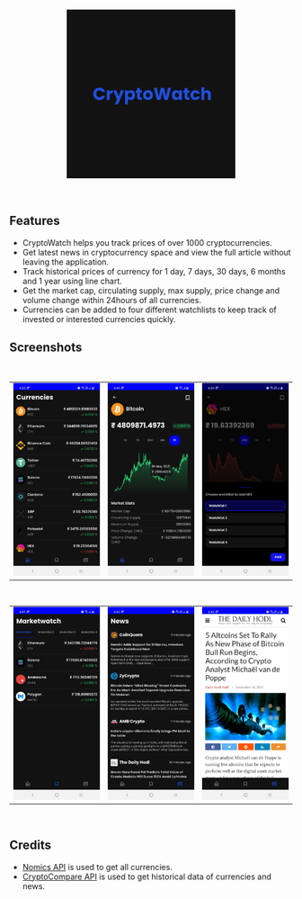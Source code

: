 <br/>
  <p align="center"><img src="screenshots/launcher_icon.jpg" height="300" /></p>
<br/>

## Features
- CryptoWatch helps you track prices of over 1000 cryptocurrencies.
- Get latest news in cryptocurrency space and view the full article without leaving the application.
- Track historical prices of currency for 1 day, 7 days, 30 days, 6 months and 1 year using line chart.
- Get the market cap, circulating supply, max supply, price change and volume change within 24hours of all currencies.
- Currencies can be added to four different watchlists to keep track of invested or interested currencies quickly.

## Screenshots
</br>
<div align="center">
   <table align="center" border="0" >
  <tr>
    <td><img width="360" src="screenshots/screenshot1.jpg"/>
       <td><img width="360" src="screenshots/screenshot2.jpg"/></td>
     <td> <img width="360" src="screenshots/screenshot3.jpg"/></td>
  </table>
  </div>
</br>
<div align="center">
  <table align="center" border="0" >
  <tr>
    <td> <img width="360" src="screenshots/screenshot4.jpg"/></td>
     <td> <img width="360" src="screenshots/screenshot5.jpg"/></td>
     <td> <img width="360" src="screenshots/screenshot6.jpg"/></td>
  </tr>
</table>
  </div>
</br>

## Credits
- [Nomics API](https://p.nomics.com/cryptocurrency-bitcoin-api) is used to get all currencies.
- [CryptoCompare API](https://min-api.cryptocompare.com/) is used to get historical data of currencies and news.
